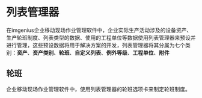 # 列表管理器

在imgenius企业移动现场作业管理软件中，企业实际生产活动涉及的设备资产、生产轮班制度、列表类型的数据、使用的工程单位等数据使用列表管理器来预设并进行管理，这些预设数据将用于解决方案的开发，列表管理器将其分属为七个类别：**资产**、**资产类别**、**轮班**、**自定义列表**、**例外等级**、**工程单位**、**附件**

## 轮班

企业移动现场作业管理软件中，使用列表管理器的轮班选项卡来制定轮班制度。